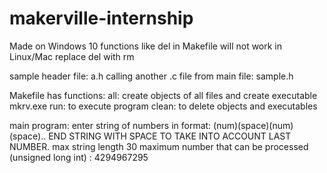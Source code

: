 # makerville-internship
Made on Windows 10
functions like del in Makefile will not work in Linux/Mac
replace del with rm

sample header file: a.h
calling another .c file from main file: sample.h

Makefile has functions:
all: create objects of all files and create executable mkrv.exe
run: to execute program
clean: to delete objects and executables

main program:
enter string of numbers in format: (num)(space)(num)(space)..
END STRING WITH SPACE TO TAKE INTO ACCOUNT LAST NUMBER.
max string length 30
maximum number that can be processed (unsigned long int) : 4294967295
